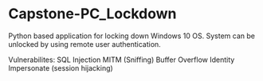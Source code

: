 # Capstone-PC_Lockdown
Python based application for locking down Windows 10 OS. System can be unlocked by using remote user authentication.


Vulnerabilites:
SQL Injection
MITM (Sniffing)
Buffer Overflow
Identity Impersonate (session hijacking)
